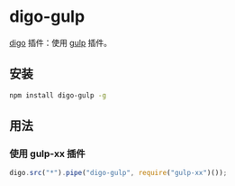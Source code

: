 ﻿# digo-gulp
[digo](https://github.com/digojs/digo) 插件：使用 [gulp](https://github.com/gulpjs/gulp) 插件。

## 安装
```bash
npm install digo-gulp -g
```

## 用法
### 使用 gulp-xx 插件
```js
digo.src("*").pipe("digo-gulp", require("gulp-xx")());
```
